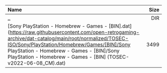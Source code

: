 |Name|Size|
|:---|---:|
|[..](../index.html)|DIR|
|[Sony PlayStation - Homebrew - Games - [BIN].dat](https://raw.githubusercontent.com/open-retrogaming-archive/dat-catalog/main/root/normalized/TOSEC-ISO/Sony/PlayStation/Homebrew/Games/[BIN]/Sony PlayStation - Homebrew - Games - [BIN]/Sony PlayStation - Homebrew - Games - [BIN] (TOSEC-v2022-06-08_CM).dat)|3499|
